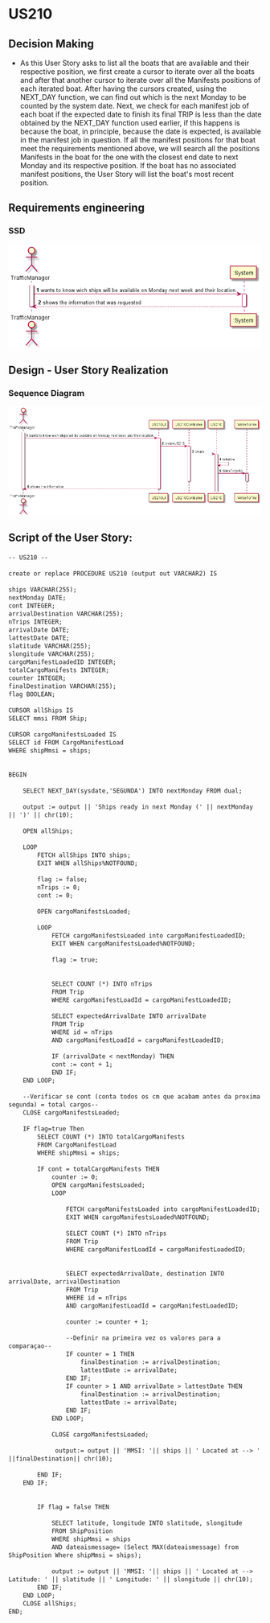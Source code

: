 # US210


## Decision Making

* As this User Story asks to list all the boats that are available and their respective position, we first create a cursor to iterate over all the boats and after that another cursor to iterate over all the Manifests positions of each iterated boat. After having the cursors created, using the NEXT_DAY function, we can find out which is the next Monday to be counted by the system date. Next, we check for each manifest job of each boat if the expected date to finish its final TRIP is less than the date obtained by the NEXT_DAY function used earlier, if this happens is because the boat, in principle, because the date is expected, is available in the manifest job in question. If all the manifest positions for that boat meet the requirements mentioned above, we will search all the positions Manifests in the boat for the one with the closest end date to next Monday and its respective position. If the boat has no associated manifest positions, the User Story will list the boat's most recent position.

## Requirements engineering


### SSD

![SSD_US210.png](US210_SSD.png)


## Design - User Story Realization

### Sequence Diagram

![SD_US210.png](US210_SD.png)

## Script of the User Story:

    -- US210 --

    create or replace PROCEDURE US210 (output out VARCHAR2) IS

    ships VARCHAR(255);
    nextMonday DATE;
    cont INTEGER;
    arrivalDestination VARCHAR(255);
    nTrips INTEGER;
    arrivalDate DATE;
    lattestDate DATE;
    slatitude VARCHAR(255);
    slongitude VARCHAR(255);
    cargoManifestLoadedID INTEGER;
    totalCargoManifests INTEGER;
    counter INTEGER;
    finalDestination VARCHAR(255);
    flag BOOLEAN;

    CURSOR allShips IS
    SELECT mmsi FROM Ship;

    CURSOR cargoManifestsLoaded IS
    SELECT id FROM CargoManifestLoad
    WHERE shipMmsi = ships;


    BEGIN

        SELECT NEXT_DAY(sysdate,'SEGUNDA') INTO nextMonday FROM dual;

        output := output || 'Ships ready in next Monday (' || nextMonday || ')' || chr(10);

        OPEN allShips;

        LOOP
            FETCH allShips INTO ships;
            EXIT WHEN allShips%NOTFOUND;

            flag := false;
            nTrips := 0;
            cont := 0;

            OPEN cargoManifestsLoaded;

            LOOP
                FETCH cargoManifestsLoaded into cargoManifestLoadedID;
                EXIT WHEN cargoManifestsLoaded%NOTFOUND;

                flag := true;


                SELECT COUNT (*) INTO nTrips
                FROM Trip
                WHERE cargoManifestLoadId = cargoManifestLoadedID;

                SELECT expectedArrivalDate INTO arrivalDate
                FROM Trip
                WHERE id = nTrips
                AND cargoManifestLoadId = cargoManifestLoadedID;

                IF (arrivalDate < nextMonday) THEN
                cont := cont + 1;
                END IF;
        END LOOP;

        --Verificar se cont (conta todos os cm que acabam antes da proxima segunda) = total cargos--
        CLOSE cargoManifestsLoaded;

        IF flag=true Then
            SELECT COUNT (*) INTO totalCargoManifests
            FROM CargoManifestLoad
            WHERE shipMmsi = ships;

            IF cont = totalCargoManifests THEN
                counter := 0;
                OPEN cargoManifestsLoaded;
                LOOP

                    FETCH cargoManifestsLoaded into cargoManifestLoadedID;
                    EXIT WHEN cargoManifestsLoaded%NOTFOUND;

                    SELECT COUNT (*) INTO nTrips
                    FROM Trip
                    WHERE cargoManifestLoadId = cargoManifestLoadedID;


                    SELECT expectedArrivalDate, destination INTO arrivalDate, arrivalDestination
                    FROM Trip
                    WHERE id = nTrips
                    AND cargoManifestLoadId = cargoManifestLoadedID;

                    counter := counter + 1;

                    --Definir na primeira vez os valores para a comparaçao--
                    IF counter = 1 THEN
                        finalDestination := arrivalDestination;
                        lattestDate := arrivalDate;
                    END IF;
                    IF counter > 1 AND arrivalDate > lattestDate THEN
                        finalDestination := arrivalDestination;
                        lattestDate := arrivalDate;
                    END IF;
                END LOOP;

                CLOSE cargoManifestsLoaded;

                 output:= output || 'MMSI: '|| ships || ' Located at --> ' ||finalDestination|| chr(10);

            END IF;
        END IF;


            IF flag = false THEN

                SELECT latitude, longitude INTO slatitude, slongitude
                FROM ShipPosition
                WHERE shipMmsi = ships
                AND dateaismessage= (Select MAX(dateaismessage) from ShipPosition Where shipMmsi = ships);

                output := output || 'MMSI: '|| ships || ' Located at --> Latitude: ' || slatitude || ' Longitude: ' || slongitude || chr(10);
            END IF;
        END LOOP;
        CLOSE allShips;
    END;